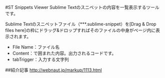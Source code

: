 #ST Snippets Viewer
Sublime Textのスニペットの内容を一覧表示するツールです。  
  
Sublime Textのスニペットファイル（***.sublime-snippet）を[Drag & Drop files here]の枠にドラッグ&ドロップすればそのファイルの中身がページ内に表示されます。
- File Name：ファイル名
- Content：<![CDATA[...]]>で囲まれた内容。出力されるコードです。
- tabTrigger：入力する文字列

##紹介記事
http://webnaut.jp/markup/1113.html
